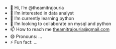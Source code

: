 - 👋 Hi, I’m @theamitrajouria
- 👀 I’m interested in data analyst
- 🌱 I’m currently learning python
- 💞️ I’m looking to collaborate on mysql and python
- 📫 How to reach me theamitrajouria@gmail.com
- 😄 Pronouns: ...
- ⚡ Fun fact: ...

<!---
theamitrajouria/theamitrajouria is a ✨ special ✨ repository because its `README.md` (this file) appears on your GitHub profile.
You can click the Preview link to take a look at your changes.
--->
